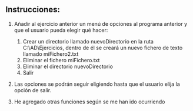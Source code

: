 ## Instrucciones:

1. Añadir al ejercicio anterior un menú de opciones al programa anterior y que el usuario pueda elegir qué hacer:
    1. Crear un directorio llamado nuevoDirectorio en la ruta C:\AD\Ejercicios, dentro de él se creará un nuevo fichero de texto llamado miFichero2.txt
    2. Eliminar el fichero miFichero.txt
    3. Eliminar el directorio nuevoDirectorio
    4. Salir

2. Las opciones se podrán seguir eligiendo hasta que el usuario elija la opción de salir.
   
3. He agregado otras funciones según se me han ido ocurriendo